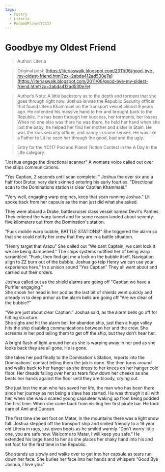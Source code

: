 ```yaml
---
tags:
  - Poetry
  - Literia
  - PodandPlanetYC117
---
```


# Goodbye my Oldest Friend

> Author: Literia

> Original post: [https://literiaswalk.blogspot.com/2011/06/good-bye-my-oldest-friend.html?zx=2abda412ad530e7e](https://literiaswalk.blogspot.com/2011/06/good-bye-my-oldest-friend.html?zx=2abda412ad530e7e)

> Author’s Note: A little backstory as to the depth and torment that she goes through right now. Joshua is/was the Republic Security officer that found Literia Khammael on the transport vessel almost 9 years ago. He extended his massive hand to her and brought back to the Republic. He has been through her success, her torments, her losses. When no one else was there he was there, he held her hand when she lost the baby, he helped her find her mother and sister in Stain. He was the kids security officer, and nanny in some senses. He was like a Father to Lit he seen her through the good, bad and the ugly.

> Entry for the YC117 Pod and Planet Fiction Contest in the A Day in the Life category.


"Joshua engage the directional scanner" A womans voice called out over the ships communications.

"Yes Captian, 2 seconds until scan complete. " Joshua the over six and a half foot Brutor, very dark skinned entering his early fourties. "Directional scan to the Dominations station is clear Captian Khammael."

"Very well, engaging warp engines, keep that scan running Joshua." Lit spoke back from her capsule as the man just did what she asked.

They were aboard a Drake, battlecruiser class vessel named Devil's Panties. They entered the warp tunnel and for some reason landed about seventy-five kilometers out from the Domination's station.

"Fuck mobile warp bubble, BATTLE STATIONS!" She triggered the alarm so that she could notify her crew that they are in a battle situation.

"Henry target that Arazu" She called out "We cant Captain, we cant lock it we are being dampened." The ships systems notified her of being warp scrambled. "Fuck, then find get me a lock on the bubble itself, Navigation align to ZZ burn out of the bubble. Joshua go telp Henry we can use your experience here." In a unison sound "Yes Captian" They all went about and carried out their orders.

Joshua called out as the shield alarms are going off "Captian we have a Purifier engaging."<br>
She shook her head in her pod as the last bit of shields went quickly and already in to deep armor as the alarm bells are going off "Are we clear of the bubble?"

"We are just about clear Captian." Joshua said, as the alarm bells go off for hitting structure.<br>
She sighs and hit the alarm bell for abandon ship, just then a huge volley hits the ship disabling communications between her and the crew. She screams in her pod telling them to get off the ship, but they don't hear her.

A bright flash of light around her as she is warping away in her pod as she looks back they are all gone. He is gone.

She takes her pod finally to the Domination's Station, reports into the Dominations' contact telling them the job is done. She then turns around and walks back to her hanger as she drops to her knees on her hanger cold floor. Her dreads falling over her as tears flow down her cheeks as she beats her hands against the floor until they are bloody, crying out.

She just lost the man who has saved her life, the man who has been there since her journey as not being a slave has started. He was through it all with her, when she was a scared young capsuleer waking up from being podded the first time. When she came back from visiting her first pirate bar. He took care of Ami and Duncan.

The first time she set foot on Matar, in the mountains there was a light snow fall. Joshua stepped off the transport ship and smiled friendly to a 16 year old Literia in rags, just given boots as he smiled warmly "Don't worry little one, you are safe now. Welcome to Matar, I will keep you safe." He extended his large hand to her as she places her shaky hand into his and set foot for the first time in the Republic.

She stands up slowly and walks over to get into her capsule as tears run down her face. She buries her face into her hands and whispers "Good Bye Joshua, I love you."